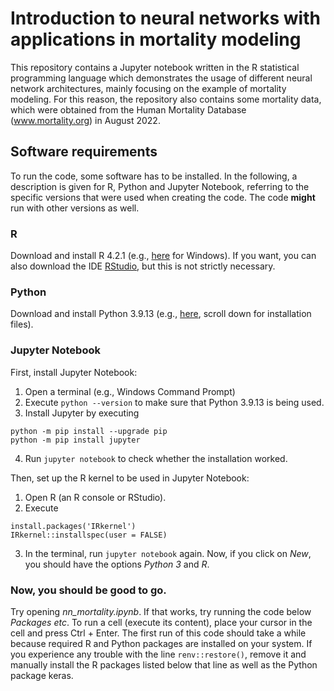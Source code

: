 # Introduction to neural networks with applications in mortality modeling

This repository contains a Jupyter notebook written in the R statistical programming language which demonstrates the usage of different neural network architectures, mainly focusing on the example of mortality modeling.
For this reason, the repository also contains some mortality data, which were obtained from the Human Mortality Database (www.mortality.org) in August 2022.

## Software requirements

To run the code, some software has to be installed. In the following, a description is given for R, Python and Jupyter Notebook, referring to the specific versions that were used when creating the code. 
The code **might** run with other versions as well. 

### R

Download and install R 4.2.1 (e.g., [here](https://cran.r-project.org/bin/windows/base/old/4.2.1/) for Windows).
If you want, you can also download the IDE [RStudio](https://posit.co/), but this is not strictly necessary.

### Python

Download and install Python 3.9.13 (e.g., [here](https://www.python.org/downloads/release/python-3913/), scroll down for installation files).

### Jupyter Notebook

First, install Jupyter Notebook:
1. Open a terminal (e.g., Windows Command Prompt)
2. Execute ```python --version``` to make sure that Python 3.9.13 is being used.
3. Install Jupyter by executing
```
python -m pip install --upgrade pip  
python -m pip install jupyter
```
4. Run ```jupyter notebook``` to check whether the installation worked.

Then, set up the R kernel to be used in Jupyter Notebook:
1. Open R (an R console or RStudio).
2. Execute 
```
install.packages('IRkernel')
IRkernel::installspec(user = FALSE)
```
3. In the terminal, run ```jupyter notebook``` again. Now, if you click on *New*, you should have the options *Python 3* and *R*.

### Now, you should be good to go.

Try opening *nn_mortality.ipynb*.
If that works, try running the code below *Packages etc*.
To run a cell (execute its content), place your cursor in the cell and press Ctrl + Enter.
The first run of this code should take a while because required R and Python packages are installed on your system.
If you experience any trouble with the line ```renv::restore()```, remove it and manually install the R packages listed below that line as well as the Python package keras.